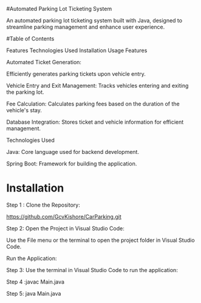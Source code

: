 #Automated Parking Lot Ticketing System

An automated parking lot ticketing system built with Java, designed to streamline parking management and enhance user experience.

#Table of Contents


Features
Technologies Used
Installation
Usage
Features


Automated Ticket Generation: 

Efficiently generates parking tickets upon vehicle entry.

Vehicle Entry and Exit Management: Tracks vehicles entering and exiting the parking lot.

Fee Calculation: Calculates parking fees based on the duration of the vehicle's stay.

Database Integration: Stores ticket and vehicle information for efficient management.

Technologies Used

Java: Core language used for backend development.

Spring Boot: Framework for building the application.

# Installation

Step 1 : Clone the Repository:

https://github.com/GcvKishore/CarParking.git

Step 2: Open the Project in Visual Studio Code:

Use the File menu or the terminal to open the project folder in Visual Studio Code.

Run the Application:

Step 3: Use the terminal in Visual Studio Code to run the application:

Step 4 :javac Main.java

Step 5: java Main.java
